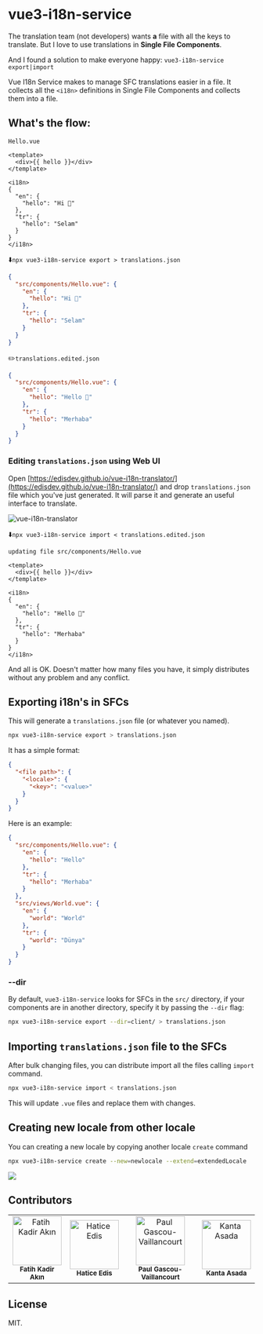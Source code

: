 # vue3-i18n-service

The translation team (not developers) wants **a** file with all the keys to translate. But I love to use translations in **Single File Components**.

And I found a solution to make everyone happy: `vue3-i18n-service export|import`

Vue I18n Service makes to manage SFC translations easier in a file. It collects all the `<i18n>` definitions in Single File Components and collects them into a file.

## What's the flow:
`Hello.vue`
```vue
<template>
  <div>{{ hello }}</div>
</template>

<i18n>
{
  "en": {
    "hello": "Hi 🙁"
  },
  "tr": {
    "hello": "Selam"
  }
}
</i18n>
```

⬇️`npx vue3-i18n-service export > translations.json`
```json
{
  "src/components/Hello.vue": {
    "en": {
      "hello": "Hi 🙁"
    },
    "tr": {
      "hello": "Selam"
    }
  }
}
```

✏️`translations.edited.json`

```json
{
  "src/components/Hello.vue": {
    "en": {
      "hello": "Hello 🙂"
    },
    "tr": {
      "hello": "Merhaba"
    }
  }
}
```

### Editing `translations.json` using Web UI

Open [https://edisdev.github.io/vue-i18n-translator/](https://edisdev.github.io/vue-i18n-translator/) and drop `translations.json` file which you've just generated. It will parse it and generate an useful interface to translate.

![vue-i18n-translator](https://pbs.twimg.com/media/DnDZ5yYX0AAzJyN.png)

⬇️`npx vue3-i18n-service import < translations.edited.json`
```
updating file src/components/Hello.vue
```
```vue
<template>
  <div>{{ hello }}</div>
</template>

<i18n>
{
  "en": {
    "hello": "Hello 🙂"
  },
  "tr": {
    "hello": "Merhaba"
  }
}
</i18n>
```

And all is OK. Doesn't matter how many files you have, it simply distributes without any problem and any conflict.

## Exporting i18n's in SFCs

This will generate a `translations.json` file (or whatever you named).

```bash
npx vue3-i18n-service export > translations.json
```

It has a simple format:

```json
{
  "<file path>": {
    "<locale>": {
      "<key>": "<value>"
    }
  }
}
```

Here is an example:

```json
{
  "src/components/Hello.vue": {
    "en": {
      "hello": "Hello"
    },
    "tr": {
      "hello": "Merhaba"
    }
  },
  "src/views/World.vue": {
    "en": {
      "world": "World"
    },
    "tr": {
      "world": "Dünya"
    }
  }
}
```

### --dir

By default, `vue3-i18n-service` looks for SFCs in the `src/` directory, if your components are in another directory, specify it by passing the `--dir` flag:

```bash
npx vue3-i18n-service export --dir=client/ > translations.json
```

## Importing `translations.json` file to the SFCs

After bulk changing files, you can distribute import all the files calling `import` command.

```bash
npx vue3-i18n-service import < translations.json
```

This will update `.vue` files and replace them with changes.

## Creating new locale from other locale
  You can creating a new locale by copying another locale `create` command

  ```bash
  npx vue3-i18n-service create --new=newlocale --extend=extendedLocale
  ```

  <img src="./creatingExample.gif"/>


## Contributors

<table>
  <tr>
    <td align="center">
      <a href="https://github.com/f" target="_blank">
        <img src="https://avatars2.githubusercontent.com/u/196477?s=460&u=736ef621d19b9cd1b0a6ef10d75d678d93c42254&v=4"
          width="100px;" alt="Fatih Kadir Akın" />
      </a>
      <br />
      <sub><b>Fatih Kadir Akın</b></sub>
    </td>
    <td align="center">
      <a href="https://github.com/edisdev" target="_blank">
        <img
          src="https://avatars0.githubusercontent.com/u/21293903?s=460&u=548d3c8eb6665f6b9a51a28b613c431a8eec9126&v=4"
          width="100px;" alt="Hatice Edis" />
      </a>
      <br />
      <sub><b>Hatice Edis</b></sub>
    </td>
    <td align="center">
      <a href="https://github.com/paulgv" target="_blank">
        <img src="https://avatars1.githubusercontent.com/u/4895885?s=460&u=e2c8e9491e35125dd80f5e1e8254e526e054bd34&v=4"
          width="100px;" alt="Paul Gascou-Vaillancourt" />
      </a>
      <br />
      <sub><b>Paul Gascou-Vaillancourt</b></sub>
    </td>
    <td align="center">
      <a href="https://github.com/axsann" target="_blank">
        <img src="https://avatars.githubusercontent.com/u/7417697?v=4"
          width="100px;" alt="Kanta Asada" />
      </a>
      <br />
      <sub><b>Kanta Asada</b></sub>
    </td>
  </tr>
</table>

## License

MIT.
